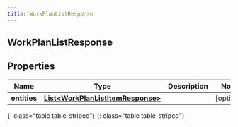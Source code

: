 ```yaml
---
title: WorkPlanListResponse
---
```

## WorkPlanListResponse


## Properties

| Name | Type | Description | Notes |
| ------------ | ------------- | ------------- | ------------- |
| **entities** | [**List&lt;WorkPlanListItemResponse&gt;**](WorkPlanListItemResponse.html) |  |  [optional] |
{: class="table table-striped"}
{: class="table table-striped"}


